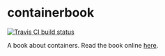 # containerbook
[![Travis CI build status](https://travis-ci.org/containerbook/containerbook.svg?branch=master)](https://travis-ci.org/containerbook/containerbook)

A book about containers. Read the book online [here](http://www.containerbook.org).
